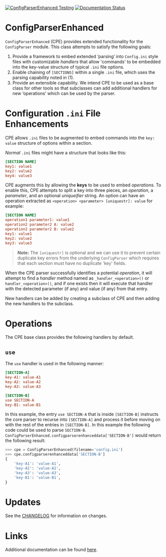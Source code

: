 <!-- Gitlab Badges -->
<!--
[![pipeline status](https://gitlab-ex.sandia.gov/trilinos-devops-consolidation/code/ConfigParserEnhanced/badges/master/pipeline.svg)](https://gitlab-ex.sandia.gov/trilinos-devops-consolidation/code/ConfigParserEnhanced/-/commits/master)
[![coverage report](https://gitlab-ex.sandia.gov/trilinos-devops-consolidation/code/ConfigParserEnhanced/badges/master/coverage.svg)](http://10.202.35.89:8080/ConfigParserEnhanced/coverage/index.html)
[![Generic badge](https://img.shields.io/badge/docs-latest-green.svg)](http://10.202.35.89:8080/ConfigParserEnhanced/doc/index.html)
-->

<!-- Github Badges -->
[![ConfigParserEnhanced Testing](https://github.com/sandialabs/ConfigParserEnhanced/actions/workflows/test-driver-core.yml/badge.svg)](https://github.com/sandialabs/ConfigParserEnhanced/actions/workflows/test-driver-core.yml)
[![Documentation Status](https://readthedocs.org/projects/configparserenhanced/badge/?version=latest)](https://configparserenhanced.readthedocs.io/en/latest/?badge=latest)



ConfigParserEnhanced
====================

`ConfigParserEnhanced` (CPE) provides extended functionality for the `ConfigParser` module. This class attempts to satisfy the following goals:

1. Provide a framework to embed extended ‘parsing’ into `Config.ini` style files with customizable
   _handlers_ that allow 'commands' to be embedded into the key-value structure of typical `.ini`
   file options.
2. Enable chaining of `[SECTIONS]` within a single `.ini` file, which uses the parsing capability noted in (1).
3. Provide an extensible capability. We intend CPE to be used as a base class for other
   tools so that subclasses can add additional handlers for new ‘operations’ which can be used by the parser.

Configuration `.ini` File Enhancements
======================================
CPE allows `.ini` files to be augmented to embed commands into the `key: value`
structure of options within a section.

_Normal_ `.ini` files might have a structure that looks like this:

```ini
[SECTION NAME]
key1: value1
key2: value2
key4: value3
```

CPE augments this by allowing the **keys** to be used to embed _operations_.
To enable this, CPE attempts to split a key into three pieces, an _operation_, a _parameter_, and
an optional _uniqueifier_ string.  An option can have an operation extracted as
`<operation> <parameter> [uniquestr]: value` for example:

```ini
[SECTION NAME]
operation1 parameter1: value1
operation2 parameter2 A: value2
operation2 parameter2 B: value2
key1: value1
key2: value2
key3: value3
```

> **Note:** The `[uniquestr]` is optional and we can use it to prevent certain duplicate key errors from the
> underlying `ConfigParser` which requires that each section must have no duplicate 'key' fields.

When the CPE parser successfully identifies a potential _operation_, it will attempt to find a _handler_
method named as `_handler_<operation>()` or `handler_<operation>()`, and if one exists then it will execute
that handler with the detected parameter (if any) and value (if any) from that entry.

New handlers can be added by creating a subclass of CPE and then adding the new handlers to the subclass.

Operations
==========
The CPE base class provides the following handlers by default.

`use`
----
The `use` handler is used in the following manner:

```ini
[SECTION-A]
key-A1: value-A1
key-A2: value-A2
key-A3: value-A3

[SECTION-B]
use SECTION-A
key-B1: value-B1
```

In this example, the entry `use SECTION-A` that is inside `[SECTION-B]` instructs the core
parser to recurse into `[SECTION-A]` and process it before moving on with the rest of the
entries in `[SECTION-B]`.  In this example the following code could be used to parse
`SECTION-B`.
`ConfigParserEnhanced.configparserenhanceddata['SECTION-B']` would return the following
result:

```python
>>> cpe = ConfigParserEnhanced(filename='config.ini')
>>> cpe.configparserenhanceddata['SECTION-B']
{
    'key-A1': 'value-A1',
    'key-A2': 'value-A2',
    'key-A3': 'value-A3',
    'key-B1': 'value-B1',
}
```

Updates
=======
See the [CHANGELOG](CHANGELOG.md) for information on changes.

Links
=====
Additional documentation can be found [here][1].

[1]: http://10.202.35.89:8080/ConfigParserEnhanced/doc/index.html
